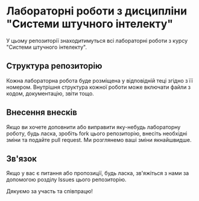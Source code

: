 # Лабораторні роботи з дисципліни "Системи штучного інтелекту"

У цьому репозиторії знаходитимуться всі лабораторні роботи з курсу "Системи штучного інтелекту".

## Структура репозиторію

Кожна лабораторна робота буде розміщена у відповідній теці згідно з її номером. Внутрішня структура кожної роботи може включати файли з кодом, документацію, звіти тощо.

## Внесення внесків

Якщо ви хочете доповнити або виправити яку-небудь лабораторну роботу, будь ласка, зробіть fork цього репозиторію, внесіть необхідні зміни та подайте pull request. Ми розглянемо ваші зміни якнайшвидше.

## Зв'язок

Якщо у вас є питання або пропозиції, будь ласка, зв'яжіться з нами за допомогою розділу Issues цього репозиторію.

Дякуємо за участь та співпрацю!
